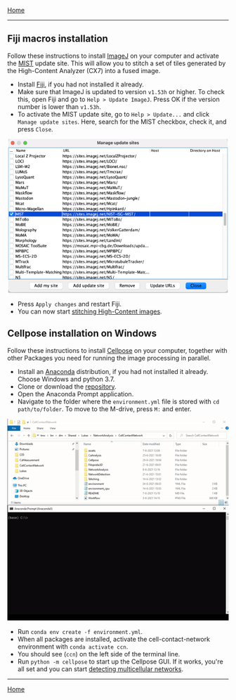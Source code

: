 [Home](index.md)

---

## Fiji macros installation

Follow these instructions to install [ImageJ](https://imagej.nih.gov/ij/) on your computer and activate the [MIST](https://pages.nist.gov/MIST/) update site. This will allow you to stitch a set of tiles generated by the High-Content Analyzer (CX7) into a fused image.  

- Install [Fiji](https://imagej.net/Fiji), if you had not installed it already.
- Make sure that ImageJ is updated to version ```v1.53h``` or higher. To check this, open Fiji and go to ```Help > Update ImageJ```. Press OK if the version number is lower than ```v1.53h```.
- To activate the MIST update site, go to ```Help > Update...``` and click ```Manage update sites```. Here, search for the MIST checkbox, check it, and press ```Close```.

<p align="center">
  <img width="500" height="350" src="./assets/img/activateMIST.png">
</p>

- Press ```Apply changes``` and restart Fiji.
- You can now start [stitching High-Content images](stitching.md).


## Cellpose installation on Windows

Follow these instructions to install [Cellpose](https://www.cellpose.org/) on your computer, together with other Packages you need for running the image processing in parallel. 

- Install an [Anaconda](https://www.anaconda.com/products/individual) distribution, if you had not installed it already. Choose Windows and python 3.7.
- Clone or download the [repository](https://github.com/lukasvandenheuvel/CellContactNetwork).
- Open the Anaconda Prompt application.
- Navigate to the folder where the ```environment.yml``` file is stored with ```cd path/to/folder```. To move to the M-drive, press ```M:``` and enter.

![](./assets/gif/AnacondaPromptCD.gif)

- Run ```conda env create -f environment.yml```.
- When all packages are installed, activate the cell-contact-network environment with ```conda activate ccn```.
- You should see (```ccn```) on the left side of the terminal line.
- Run ```python -m cellpose``` to start up the Cellpose GUI. If it works, you're all set and you can start [detecting multicellular networks](network_detection.md).  

---
[Home](index.md)
